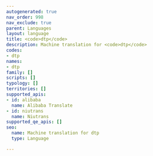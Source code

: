 ```yaml
---
autogenerated: true
nav_order: 998
nav_exclude: true
parent: Languages
layout: language
title: <code>dtp</code>
description: Machine translation for <code>dtp</code>
codes:
- dtp
names:
- dtp
family: []
scripts: []
typology: []
territories: []
supported_apis:
- id: alibaba
  name: Alibaba Translate
- id: niutrans
  name: Niutrans
supported_qe_apis: []
seo:
  name: Machine translation for dtp
  type: Language

---
```


